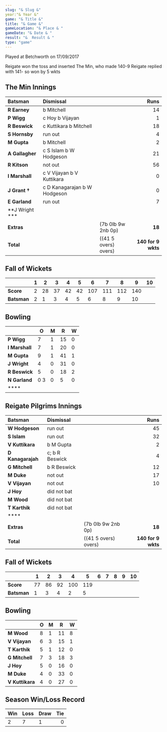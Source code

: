 ```yaml
---
slug: "& Slug &"
year:"& Year &"
game: "& Title &"
title: "& Game &"
gameLocation: "& Place & "
gameDate: "& Date & "
result: "&  Result & "
type: "game"
---
```


Played at Betchworth on 17/09/2017

Reigate won the toss and inserted The Min, who made 140-9  Reigate replied with 141- so won by 5 wkts

## The Min Innings

| Batsman | Dismissal | | Runs |
|:---|:---|---|---:|
| **R Earney** | b Mitchell |  | 14 |
| **P Wigg** | c Hoy b Vijayan |  | 1 |
| **R Beswick** | c Kuttikara b Mitchell |  | 18 |
| **S Hornsby** | run out |  | 4 |
| **M Gupta** | b Mitchell |  | 2 |
| **A Gallagher** | c S Islam b W Hodgeson |  | 21 |
| **R Kitson** | not out |  | 56 |
| **I Marshall** | c V Vijayan b V Kuttikara |  | 0 |
| **J Grant &dagger;** | c D Kanagarajan b W Hodgeson |  | 0 |
| **E Garland** | run out |  | 7 |
| **J Wright *** |  |  |  |
| **Extras** | | (7b 0lb 9w 2nb 0p) | **18** |
| **Total** | | ((41 5 overs) overs) | **140 for 9 wkts** |

## Fall of Wickets

| | **1** | **2** | **3** | **4** | **5** | **6** | **7** | **8** | **9** | **10** |
|---|---|---|---|---|---|---|---|---|---|---|
| **Score** | 2 | 28 | 37 | 42 | 42 | 107 | 111 | 112 | 140 |  |
| **Batsman** | 2 | 1 | 3 | 4 | 5 | 6 | 8 | 9 | 10 |  |

## Bowling

| | O   | M | R  | W |
|---|---|---|---|---|
| **P Wigg** | 7 | 1 | 15 | 0 |
| **I Marshall** | 7 | 1 | 20 | 0 |
| **M Gupta** | 9 | 1 | 41 | 1 |
| **J Wright** | 4 | 0 | 31 | 0 |
| **R Beswick** | 5 | 0 | 18 | 2 |
| **N Garland** | 0 3 | 0 | 5 | 0 |
| **** |  |  |  |  |

## Reigate Pilgrims Innings

| Batsman | Dismissal | | Runs |
|:---|:---|---|---:|
| **W Hodgeson** | run out |  | 45 |
| **S Islam** | run out |  | 32 |
| **V Kuttikara** | b M Gupta |  | 2 |
| **D Kanagarajah** | c; b R Beswick |  | 4 |
| **G Mitchell** | b R Beswick |  | 12 |
| **M Duke** | not out |  | 17 |
| **V Vijayan** | not out |  | 10 |
| **J Hoy** | did not bat |  |  |
| **M Wood** | did not bat |  |  |
| **T Karthik** | did not bat |  |  |
| **** |  |  |  |
| **Extras** | | (7b 0lb 9w 2nb 0p) | **18** |
| **Total** | | ((41 5 overs) overs) | **140 for 9 wkts** |

## Fall of Wickets

| | **1** | **2** | **3** | **4** | **5** | **6** | **7** | **8** | **9** | **10** |
|---|---|---|---|---|---|---|---|---|---|---|
| **Score** | 77 | 86 | 92 | 100 | 119 |  |  |  |  |  |
| **Batsman** | 1 | 3 | 4 | 2 | 5 |  |  |  |  |  |

## Bowling

| | O   | M | R  | W |
|---|---|---|---|---|
| **M Wood** | 8 | 1 | 11 | 8 |
| **V Vijayan** | 6 | 3 | 15 | 1 |
| **T Karthik** | 5 | 1 | 12 | 0 |
| **G Mitchell** | 7 | 3 | 18 | 3 |
| **J Hoy** | 5 | 0 | 16 | 0 |
| **M Duke** | 4 | 0 | 33 | 0 |
| **V Kuttikara** | 4 | 0 | 27 | 0 |

## Season Win/Loss Record

| Win | Loss | Draw |Tie |
|:---|:---|---|---:|
| 2 | 7 | 1 | 0 |